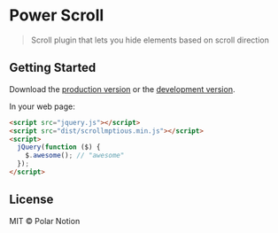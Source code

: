 # Power Scroll

> Scroll plugin that lets you hide elements based on scroll direction


## Getting Started

Download the [production version][min] or the [development version][max].

[min]: https://raw.githubusercontent.com/PolarNotion/jquery-scrollmptious/master/dist/jquery.scrollmptious.min.js
[max]: https://raw.githubusercontent.com/PolarNotion/jquery-scrollmptious/master/dist/jquery.scrollmptious.js

In your web page:

```html
<script src="jquery.js"></script>
<script src="dist/scrollmptious.min.js"></script>
<script>
  jQuery(function ($) {
    $.awesome(); // "awesome"
  });
</script>
```


## License

MIT © Polar Notion
